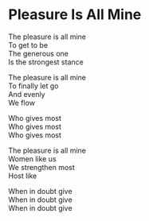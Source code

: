 # Pleasure Is All Mine  

The pleasure is all mine  
To get to be  
The generous one  
Is the strongest stance  

The pleasure is all mine  
To finally let go  
And evenly  
We flow  

Who gives most  
Who gives most  
Who gives most  

The pleasure is all mine  
Women like us  
We strengthen most  
Host like  

When in doubt give  
When in doubt give  
When in doubt give  
